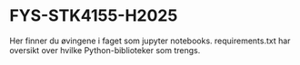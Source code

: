 # FYS-STK4155-H2025
Her finner du øvingene i faget som jupyter notebooks.
requirements.txt har oversikt over hvilke Python-biblioteker som trengs.

